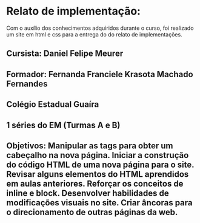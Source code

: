 # Relato de implementação:
Com o auxílio dos conhecimentos adquiridos durante o curso, foi realizado um site em html e css para a entrega do do relato de implementações. 
## Cursista: Daniel Felipe Meurer
## Formador: Fernanda Franciele Krasota Machado Fernandes
## Colégio Estadual Guaíra
## 1 séries do EM (Turmas A e B)
## Objetivos: Manipular as tags para obter um cabeçalho na nova página. Iniciar a construção do código HTML de uma nova página para o site. Revisar alguns elementos do HTML aprendidos em aulas anteriores. Reforçar os conceitos de inline e block. Desenvolver habilidades de modificações visuais no site. Criar âncoras para o direcionamento de outras páginas da web.
